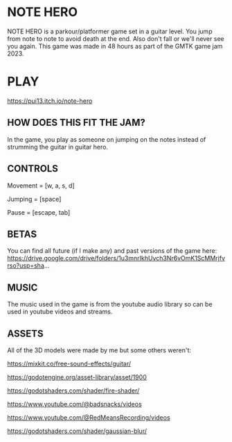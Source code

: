 # NOTE HERO

NOTE HERO is a parkour/platformer game set in a guitar level. You jump from note to note to avoid death at the end. Also don't fall or we'll never see you again. This game was made in 48 hours as part of the GMTK game jam 2023.

# PLAY
https://pui13.itch.io/note-hero
## HOW DOES THIS FIT THE JAM?

In the game, you play as someone on jumping on the notes instead of strumming the guitar in guitar hero.
## CONTROLS

Movement = [w, a, s, d]

Jumping = [space]

Pause = [escape, tab]
## BETAS
You can find all future (if I make any) and past versions of the game here: https://drive.google.com/drive/folders/1u3mnrIkhUvch3Nr6vOmK1ScMMrjfvrso?usp=sha...
## MUSIC
The music used in the game is from the youtube audio library so can be used in youtube videos and streams.
## ASSETS

All of the 3D models were made by me but some others weren't:

https://mixkit.co/free-sound-effects/guitar/

https://godotengine.org/asset-library/asset/1900

https://godotshaders.com/shader/fire-shader/

https://www.youtube.com/@badsnacks/videos

https://www.youtube.com/@RedMeansRecording/videos

https://godotshaders.com/shader/gaussian-blur/
